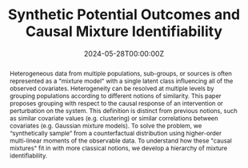 ---
title: "Synthetic Potential Outcomes and Causal Mixture Identifiability"
authors:
- Admin
- Chandler Squires
- Caroline Uhler
author_notes:
date: "2024-05-28T00:00:00Z"
doi: ""

# Schedule page publish date (NOT publication's date).
publishDate: "2024-05-28T00:00:00Z"

# Publication type.
# Legend: 0 = Uncategorized; 1 = Conference paper; 2 = Journal article;
# 3 = Preprint / Working Paper; 4 = Report; 5 = Book; 6 = Book section;
# 7 = Thesis; 8 = Patent
publication_types: ["3"]

# Publication name and optional abbreviated publication name.
publication: "To appear in the *28th International Conference on Artificial Intelligence and Statistics (AISTATS)*"
publication_short: "To appear in *AISTATS 2025*"

abstract: Heterogeneous data from multiple populations, sub-groups, or sources is often represented as a "mixture model” with a single latent class influencing all of the observed covariates. Heterogeneity can be resolved at multiple levels by grouping populations according to different notions of similarity. This paper proposes grouping with respect to the causal response of an intervention or perturbation on the system. This definition is distinct from previous notions, such as similar covariate values (e.g. clustering) or similar correlations between covariates (e.g. Gaussian mixture models). To solve the problem, we “synthetically sample” from a counterfactual distribution using higher-order multi-linear moments of the observable data. To understand how these "causal mixtures" fit in with more classical notions, we develop a hierarchy of mixture identifiability.

# Summary. An optional shortened abstract.
summary: A new technique for causal inference that can sometimes learn more than a randomized controlled trial.

tags:
  -Synthetic Potential Outcomes
  -Mixture Models

featured: true

# links:
# - name: ""
#   url: ""
url_pdf: 'https://arxiv.org/abs/2405.19225'
url_code: 'https://github.com/csquires/synthetic-potential-outcomes'
url_dataset: ''
url_poster: ''
url_project: ''
url_slides: 'presentations/spo_bu3'
url_source: ''
url_video: 'https://www.youtube.com/watch?app=desktop&si=rckWo1PphQC5QqoC&v=hLr7KmUUvJ4&feature=youtu.be'

# Featured image
# To use, add an image named `featured.jpg/png` to your page's folder. 
image:
  caption:
  focal_point:
  preview_only: false

# Associated Projects (optional).
#   Associate this publication with one or more of your projects.
#   Simply enter your project's folder or file name without extension.
#   E.g. `internal-project` references `content/project/internal-project/index.md`.
#   Otherwise, set `projects: [![alt text](spos.png)]`.
projects: ['mixtures']

# Slides (optional).
#   Associate this publication with Markdown slides.
#   Simply enter your slide deck's filename without extension.
#   E.g. `slides: "example"` references `content/slides/example/index.md`.
#   Otherwise, set `slides: ""`.
slides:
---